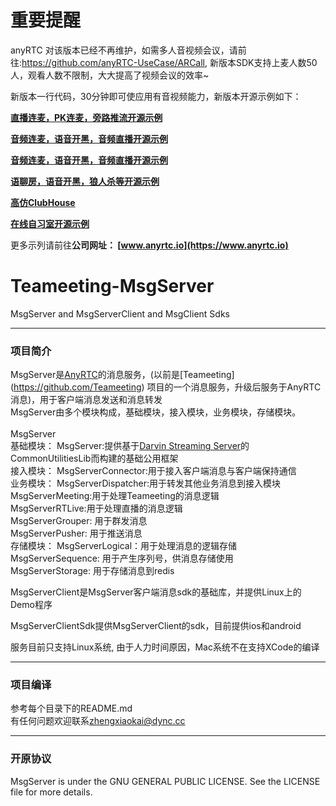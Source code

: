 # 重要提醒
anyRTC 对该版本已经不再维护，如需多人音视频会议，请前往:https://github.com/anyRTC-UseCase/ARCall, 新版本SDK支持上麦人数50人，观看人数不限制，大大提高了视频会议的效率~

新版本一行代码，30分钟即可使应用有音视频能力，新版本开源示例如下：

**[直播连麦，PK连麦，旁路推流开源示例](https://github.com/anyRTC-UseCase/VideoLive)**

**[音频连麦，语音开黑，音频直播开源示例](https://github.com/anyRTC-UseCase/AudioLive)**

**[音频连麦，语音开黑，音频直播开源示例](https://github.com/anyRTC-UseCase/AudioLive)**

**[语聊房，语音开黑，狼人杀等开源示例](https://github.com/anyRTC-UseCase/ARChatRoom)**

**[高仿ClubHouse](https://github.com/anyRTC-UseCase/anyHouse)**

**[在线自习室开源示例](https://github.com/anyRTC-UseCase/StudyLive)**

更多示列请前往**公司网址： [www.anyrtc.io](https://www.anyrtc.io)**

# Teameeting-MsgServer<br>
MsgServer and MsgServerClient and MsgClient Sdks<br>

---

### 项目简介<br>
MsgServer是[AnyRTC](https://github.com/AnyRTC)的消息服务，(以前是[Teameeting] (https://github.com/Teameeting) 项目的一个消息服务，升级后服务于AnyRTC消息)，用于客户端消息发送和消息转发<br>
MsgServer由多个模块构成，基础模块，接入模块，业务模块，存储模块。<br>
<br>
MsgServer<br>
基础模块：
	MsgServer:提供基于[Darvin Streaming Server](http://dss.macosforge.org/)的CommonUtilitiesLib而构建的基础公用框架<br>
接入模块：
	MsgServerConnector:用于接入客户端消息与客户端保持通信<br>
业务模块：
	MsgServerDispatcher:用于转发其他业务消息到接入模块<br>
	MsgServerMeeting:用于处理Teameeting的消息逻辑<br>
	MsgServerRTLive:用于处理直播的消息逻辑<br>
	MsgServerGrouper: 用于群发消息<br>
	MsgServerPusher: 用于推送消息<br>
存储模块：
  MsgServerLogical：用于处理消息的逻辑存储<br>
	MsgServerSequence: 用于产生序列号，供消息存储使用<br>
	MsgServerStorage: 用于存储消息到redis<br>

MsgServerClient是MsgServer客户端消息sdk的基础库，并提供Linux上的Demo程序<br>

MsgServerClientSdk提供MsgServerClient的sdk，目前提供ios和android<br>

服务目前只支持Linux系统, 由于人力时间原因，Mac系统不在支持XCode的编译<br>

---

### 项目编译<br>
参考每个目录下的README.md<br>
有任何问题欢迎联系[zhengxiaokai@dync.cc](zhengxiaokai@dync.cc)<br>

---

### 开原协议<br>
MsgServer is under the GNU GENERAL PUBLIC LICENSE. See the LICENSE file for more details.<br>
